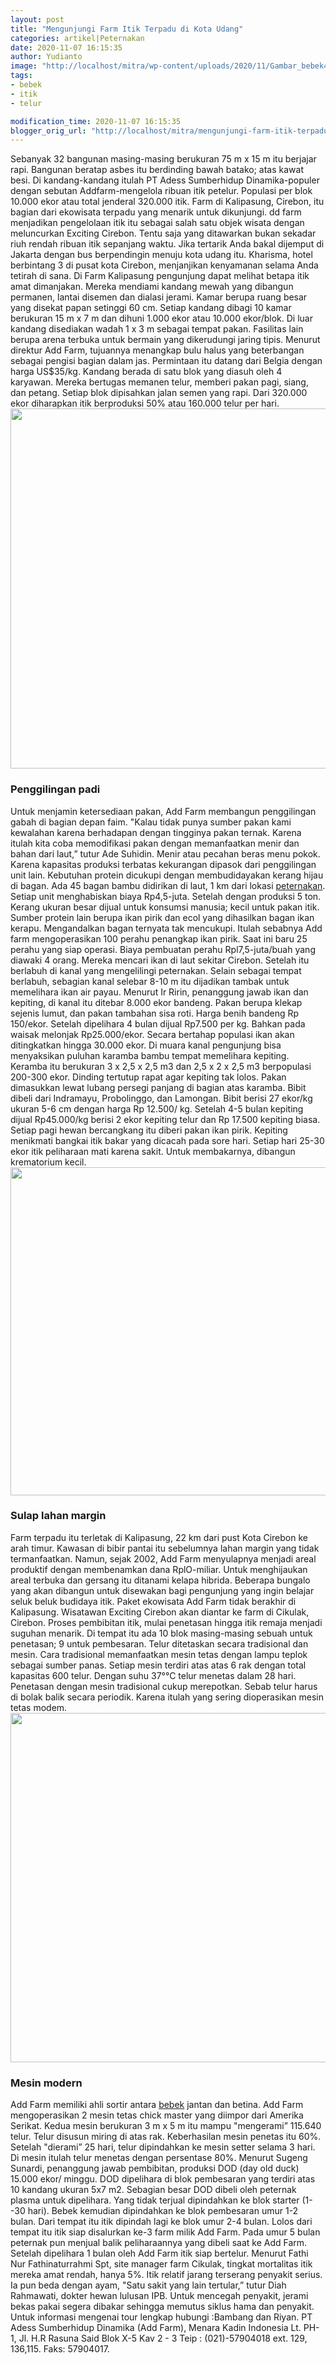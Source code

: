```yaml
---
layout: post
title: "Mengunjungi Farm Itik Terpadu di Kota Udang"
categories: artikel|Peternakan
date: 2020-11-07 16:15:35
author: Yudianto
image: "http://localhost/mitra/wp-content/uploads/2020/11/Gambar_bebek4_1035x720.jpg"
tags:
- bebek
- itik
- telur

modification_time: 2020-11-07 16:15:35
blogger_orig_url: "http://localhost/mitra/mengunjungi-farm-itik-terpadu-di-kota.html"
---
```


Sebanyak 32 bangunan masing-masing berukuran 75 m x 15 m itu berjajar rapi. Bangunan beratap asbes itu berdinding bawah
batako; atas kawat besi. Di kandang-kandang itulah PT Adess Sumberhidup Dinamika-populer dengan sebutan Addfarm-mengelola ribuan itik petelur. Populasi per blok 10.000 ekor atau total jenderal 320.000 itik. Farm di Kalipasung, Cirebon, itu bagian dari ekowisata terpadu yang menarik untuk dikunjungi.
dd farm menjadikan pengelolaan itik itu sebagai salah satu objek wisata dengan meluncurkan Exciting Cirebon.
Tentu saja yang ditawarkan bukan sekadar riuh rendah ribuan itik sepanjang waktu. Jika tertarik Anda bakal dijemput di Jakarta dengan bus berpendingin menuju kota udang itu. Kharisma, hotel berbintang 3 di pusat kota Cirebon, menjanjikan kenyamanan selama Anda tetirah di sana.
Di Farm Kalipasung pengunjung dapat melihat betapa itik amat dimanjakan. Mereka mendiami kandang mewah yang dibangun permanen, lantai disemen dan dialasi jerami. Kamar berupa ruang besar yang disekat papan setinggi 60 cm. Setiap kandang dibagi 10 kamar berukuran 15 m x 7 m dan dihuni 1.000 ekor atau 10.000 ekor/blok.
Di luar kandang disediakan wadah 1 x 3 m sebagai tempat pakan. Fasilitas lain berupa arena terbuka untuk bermain yang dikerudungi jaring tipis. Menurut direktur Add Farm, tujuannya menangkap bulu halus yang beterbangan sebagai pengisi bagian dalam jas. Permintaan itu datang dari Belgia dengan harga US$35/kg.
Kandang berada di satu blok yang diasuh oleh 4 karyawan. Mereka bertugas memanen telur, memberi pakan pagi, siang, dan petang. Setiap blok dipisahkan jalan semen yang rapi. Dari 320.000 ekor diharapkan itik berproduksi 50% atau 160.000 telur per hari.
<a href="http://127.0.0.1/mitra/wp-content/uploads/2020/11/Farm-Itik.jpg"><img class="aligncenter wp-image-19816 size-large" src="http://127.0.0.1/mitra/wp-content/uploads/2020/11/Farm-Itik-1024x576.jpg" alt="" width="1024" height="576" /></a>
<h3 id="Penggilingan">Penggilingan padi</h3>
Untuk menjamin ketersediaan pakan, Add Farm membangun penggilingan gabah di bagian depan faim. "Kalau tidak punya sumber pakan kami kewalahan karena berhadapan dengan tingginya pakan ternak. Karena itulah kita coba memodifikasi pakan dengan memanfaatkan menir dan bahan dari laut,” tutur Ade Suhidin. Menir atau pecahan beras menu pokok. Karena kapasitas produksi terbatas kekurangan dipasok dari penggilingan unit lain.
Kebutuhan protein dicukupi dengan membudidayakan kerang hijau di bagan. Ada 45 bagan bambu didirikan di laut, 1 km dari lokasi <a class="wpil_keyword_link " title="peternakan" href="http://127.0.0.1/mitra/peternakan" data-wpil-keyword-link="linked">peternakan</a>. Setiap unit menghabiskan biaya Rp4,5-juta. Setelah dengan produksi 5 ton. Kerang ukuran besar dijual untuk konsumsi manusia; kecil untuk pakan itik. Sumber protein lain berupa ikan pirik dan ecol yang dihasilkan bagan ikan kerapu.
Mengandalkan bagan ternyata tak mencukupi. Itulah sebabnya Add farm mengoperasikan 100 perahu penangkap ikan pirik. Saat ini baru 25 perahu yang siap operasi. Biaya pembuatan perahu Rpl7,5-juta/buah yang diawaki 4 orang. Mereka mencari ikan di laut sekitar Cirebon. Setelah itu berlabuh di kanal yang mengelilingi peternakan.
Selain sebagai tempat berlabuh, sebagian kanal selebar 8-10 m itu dijadikan tambak untuk memelihara ikan air payau. Menurut Ir Ririn, penanggung jawab ikan dan kepiting, di kanal itu ditebar 8.000 ekor bandeng. Pakan berupa klekap sejenis lumut, dan pakan tambahan sisa roti. Harga benih bandeng Rp 150/ekor. Setelah dipelihara 4 bulan dijual Rp7.500 per kg. Bahkan pada waisak melonjak Rp25.000/ekor. Secara bertahap populasi ikan akan ditingkatkan hingga 30.000 ekor.
Di muara kanal pengunjung bisa menyaksikan puluhan karamba bambu tempat memelihara kepiting. Keramba itu berukuran 3 x 2,5 x 2,5 m3 dan 2,5 x 2 x 2,5 m3 berpopulasi 200-300 ekor. Dinding tertutup rapat agar kepiting tak lolos. Pakan dimasukkan lewat lubang persegi panjang di bagian atas karamba. Bibit dibeli dari Indramayu, Probolinggo, dan Lamongan. Bibit berisi 27 ekor/kg ukuran 5-6 cm dengan harga Rp 12.500/ kg. Setelah 4-5 bulan kepiting dijual Rp45.000/kg berisi 2 ekor kepiting telur dan Rp 17.500 kepiting biasa.
Setiap pagi hewan bercangkang itu diberi pakan ikan pirik. Kepiting menikmati bangkai itik bakar yang dicacah pada sore hari. Setiap hari 25-30 ekor itik peliharaan mati karena sakit. Untuk membakarnya, dibangun krematorium kecil.
<a href="http://127.0.0.1/mitra/wp-content/uploads/2020/11/ternak-Itik.jpg"><img class="aligncenter wp-image-19813 size-large" src="http://127.0.0.1/mitra/wp-content/uploads/2020/11/ternak-Itik-1024x525.jpg" alt="" width="1024" height="525" /></a>
<h3 id="margin">Sulap lahan margin</h3>
Farm terpadu itu terletak di Kalipasung, 22 km dari pust Kota Cirebon ke arah timur. Kawasan di bibir pantai itu sebelumnya lahan margin yang tidak termanfaatkan. Namun, sejak 2002, Add Farm menyulapnya menjadi areal produktif dengan membenamkan dana RplO-miliar. Untuk menghijaukan areal terbuka dan gersang itu ditanami kelapa hibrida. Beberapa bungalo yang akan dibangun untuk disewakan bagi pengunjung yang ingin belajar seluk beluk budidaya itik.
Paket ekowisata Add Farm tidak berakhir di Kalipasung. Wisatawan Exciting Cirebon akan diantar ke farm di Cikulak, Cirebon. Proses pembibitan itik, mulai penetasan hingga itik remaja menjadi suguhan menarik. Di tempat itu ada 10 blok masing-masing sebuah untuk penetasan; 9 untuk pembesaran.
Telur ditetaskan secara tradisional dan mesin. Cara tradisional memanfaatkan mesin tetas dengan lampu teplok sebagai sumber panas. Setiap mesin terdiri atas atas 6 rak dengan total kapasitas 600 telur. Dengan suhu 37°°C telur menetas dalam 28 hari. Penetasan dengan mesin tradisional cukup merepotkan. Sebab telur harus di bolak balik secara periodik. Karena itulah yang sering dioperasikan mesin tetas modem.
<a href="http://127.0.0.1/mitra/wp-content/uploads/2020/11/bebek.jpg"><img class="aligncenter wp-image-19817 size-large" src="http://127.0.0.1/mitra/wp-content/uploads/2020/11/bebek-1024x559.jpg" alt="" width="1024" height="559" /></a>
<h3 id="Mesin">Mesin modern</h3>
Add Farm memiliki ahli sortir antara <a class="wpil_keyword_link " href="http://127.0.0.1/mitra/topik/bebek"  title="bebek" data-wpil-keyword-link="linked">bebek</a> jantan dan betina. Add Farm mengoperasikan 2 mesin tetas chick master yang diimpor dari Amerika Serikat. Kedua mesin berukuran 3 m x 5 m itu mampu "mengerami” 115.640 telur. Telur disusun miring di atas rak. Keberhasilan mesin penetas itu 60%. Setelah "dierami” 25 hari, telur dipindahkan ke mesin setter selama 3 hari. Di mesin itulah telur menetas dengan persentase 80%. Menurut Sugeng Sunardi, penanggung jawab pembibitan, produksi DOD (day old duck) 15.000 ekor/ minggu.
DOD dipelihara di blok pembesaran yang terdiri atas 10 kandang ukuran 5x7 m2. Sebagian besar DOD dibeli oleh peternak plasma untuk dipelihara. Yang tidak terjual dipindahkan ke blok starter (1--30 hari). Bebek kemudian dipindahkan ke blok pembesaran umur 1-2 bulan. Dari tempat itu itik dipindah lagi ke blok umur 2-4 bulan. Lolos dari tempat itu itik siap disalurkan ke-3 farm milik Add Farm. Pada umur 5 bulan peternak pun menjual balik peliharaannya yang dibeli saat ke Add Farm. Setelah dipelihara 1 bulan oleh Add Farm itik siap bertelur.
Menurut Fathi Nur Fathinaturrahmi Spt, site manager farm Cikulak, tingkat mortalitas itik mereka amat rendah, hanya 5%. Itik relatif jarang terserang penyakit serius. Ia pun beda dengan ayam, "Satu sakit yang lain tertular,” tutur Diah Rahmawati, dokter hewan lulusan IPB. Untuk mencegah penyakit, jerami bekas pakai segera dibakar sehingga memutus siklus hama dan penyakit.
Untuk informasi mengenai tour lengkap hubungi :Bambang dan Riyan. PT Adess Sumberhidup Dinamika (Add Farm), Menara Kadin Indonesia Lt. PH-1, Jl. H.R Rasuna Said Blok X-5 Kav 2 - 3 Teip : (021)-57904018 ext. 129, 136,115. Faks: 57904017.
